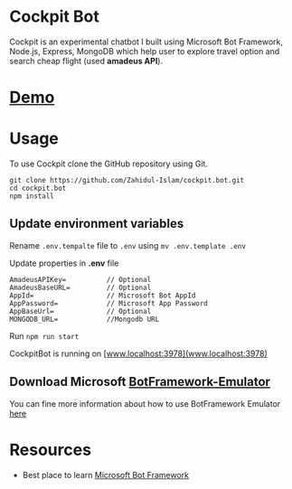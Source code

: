 # Cockpit Bot

Cockpit is an experimental chatbot I built using Microsoft Bot Framework, Node.js, Express, MongoDB which help user to explore travel option and search cheap flight (used **amadeus API**).

# [Demo](http://cockpit.herokuapp.com/) 

# Usage

To use Cockpit clone the GitHub repository using Git.

```
git clone https://github.com/Zahidul-Islam/cockpit.bot.git
cd cockpit.bot
npm install
```

## Update environment variables

Rename `.env.tempalte` file to `.env` using `mv .env.template .env`

Update properties in **.env** file
```
AmadeusAPIKey=          // Optional
AmadeusBaseURL=         // Optional
AppId=                  // Microsoft Bot AppId
AppPassword=            // Microsoft App Password
AppBaseUrl=             // Optional
MONGODB_URL=            //Mongodb URL
```

Run `npm run start`

CockpitBot is running on [www.localhost:3978](www.localhost:3978)

## Download Microsoft [BotFramework-Emulator](https://github.com/Microsoft/BotFramework-Emulator/releases) 

You can fine more information about how to use BotFramework Emulator [here](https://docs.microsoft.com/en-us/bot-framework/debug-bots-emulator)

# Resources

- Best place to learn [Microsoft Bot Framework](https://docs.microsoft.com/en-us/bot-framework/)